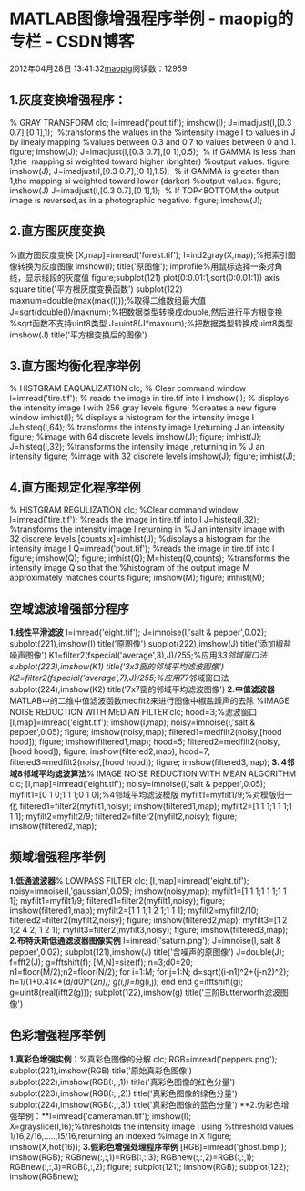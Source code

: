 # MATLAB图像增强程序举例 - maopig的专栏 - CSDN博客
2012年04月28日 13:41:32[maopig](https://me.csdn.net/maopig)阅读数：12959

## **1.灰度变换增强程序：**
% GRAY TRANSFORM
clc;
I=imread('pout.tif');
imshow(I);
J=imadjust(I,[0.3 0.7],[0 1],1);  %transforms the walues in the %intensity image I to values in J by linealy mapping %values between 0.3 and 0.7 to values between 0 and 1.
figure;
imshow(J);
J=imadjust(I,[0.3 0.7],[0 1],0.5);  % if GAMMA is less than 1,the  mapping si weighted toward higher (brighter)
%output values.
figure;
imshow(J);
J=imadjust(I,[0.3 0.7],[0 1],1.5);  % if GAMMA is greater than 1,the mapping si weighted toward lower (darker)
%output values.
figure;
imshow(J)
J=imadjust(I,[0.3 0.7],[0 1],1);  % If TOP<BOTTOM,the output image is reversed,as in a photographic negative.
figure;
imshow(J);
## 2.直方图灰度变换
%直方图灰度变换
[X,map]=imread('forest.tif');
I=ind2gray(X,map);%把索引图像转换为灰度图像
imshow(I);
title('原图像');
improfile%用鼠标选择一条对角线，显示线段的灰度值
figure;subplot(121)
plot(0:0.01:1,sqrt(0:0.01:1))
axis square
title('平方根灰度变换函数')
subplot(122)
maxnum=double(max(max(I)));%取得二维数组最大值
J=sqrt(double(I)/maxnum);%把数据类型转换成double,然后进行平方根变换
%sqrt函数不支持uint8类型
J=uint8(J*maxnum);%把数据类型转换成uint8类型
imshow(J)
title('平方根变换后的图像')
## 3.直方图均衡化程序举例
% HISTGRAM EAQUALIZATION
clc;
% Clear command window
I=imread('tire.tif');
% reads the image in tire.tif into I
imshow(I);
% displays the intensity image I with 256 gray levels
figure;
%creates a new figure window
imhist(I);
% displays a histogram for the intensity image I
J=histeq(I,64);
% transforms the intensity image I,returning J an intensity
figure;
%image with 64 discrete levels
imshow(J);
figure;
imhist(J);
J=histeq(I,32);
%transforms the intensity image ,returning in % J an intensity
figure;
%image with 32 discrete levels
imshow(J);
figure;
imhist(J);
## 4.直方图规定化程序举例
% HISTGRAM REGULIZATION
clc;
%Clear command window
I=imread('tire.tif');
%reads the image in tire.tif into I
J=histeq(I,32);
%transforms the intensity image I,returning in
%J an intensity image with 32 discrete levels
[counts,x]=imhist(J);
%displays a histogram for the intensity image I
Q=imread('pout.tif');
%reads the image in tire.tif into I
figure;
imshow(Q);
figure;
imhist(Q);
M=histeq(Q,counts);
%transforms the intensity image Q so that the
%histogram of the output image M approximately matches counts
figure;
imshow(M);
figure;
imhist(M);
## 空域滤波增强部分程序
**1.线性平滑滤波**
I=imread('eight.tif');
J=imnoise(I,'salt & pepper',0.02);
subplot(221),imshow(I)
title('原图像')
subplot(222),imshow(J)
title('添加椒盐噪声图像')
K1=filter2(fspecial('average',3),J)/255;%应用3*3邻域窗口法
subplot(223),imshow(K1)
title('3x3窗的邻域平均滤波图像')
K2=filter2(fspecial('average',7),J)/255;%应用7*7邻域窗口法
subplot(224),imshow(K2)
title('7x7窗的邻域平均滤波图像')
**2.中值滤波器**
MATLAB中的二维中值滤波函数medfit2来进行图像中椒盐躁声的去除
%IMAGE NOISE REDUCTION WITH MEDIAN FILTER
clc;
hood=3;%滤波窗口
[I,map]=imread('eight.tif');
imshow(I,map);
noisy=imnoise(I,'salt & pepper',0.05);
figure;
imshow(noisy,map);
filtered1=medfilt2(noisy,[hood hood]);
figure;
imshow(filtered1,map);
hood=5;
filtered2=medfilt2(noisy,[hood hood]);
figure;
imshow(filtered2,map);
hood=7;
filtered3=medfilt2(noisy,[hood hood]);
figure;
imshow(filtered3,map);
**3. 4邻域8邻域平均滤波算法**% IMAGE NOISE REDUCTION WITH MEAN ALGORITHM
clc;
[I,map]=imread('eight.tif');
noisy=imnoise(I,'salt & pepper',0.05);
myfilt1=[0 1 0;1 1 1;0 1 0];%4邻域平均滤波模版
myfilt1=myfilt1/9;%对模版归一化
filtered1=filter2(myfilt1,noisy);
imshow(filtered1,map);
myfilt2=[1 1 1;1 1 1;1 1 1];
myfilt2=myfilt2/9;
filtered2=filter2(myfilt2,noisy);
figure;
imshow(filtered2,map);
## 频域增强程序举例
**1.低通滤波器**% LOWPASS FILTER
clc;
[I,map]=imread('eight.tif');
noisy=imnoise(I,'gaussian',0.05);
imshow(noisy,map);
myfilt1=[1 1 1;1 1 1;1 1 1];
myfilt1=myfilt1/9;
filtered1=filter2(myfilt1,noisy);
figure;
imshow(filtered1,map);
myfilt2=[1 1 1;1 2 1;1 1 1];
myfilt2=myfilt2/10;
filtered2=filter2(myfilt2,noisy);
figure;
imshow(filtered2,map);
myfilt3=[1 2 1;2 4 2; 1 2 1];
myfilt3=filter2(myfilt3,noisy);
figure;
imshow(filtered3,map);
**2.布特沃斯低通滤波器图像实例**
I=imread('saturn.png');
J=imnoise(I,'salt & pepper',0.02);
subplot(121),imshow(J)
title('含噪声的原图像')
J=double(J);
f=fft2(J);
g=fftshift(f);
[M,N]=size(f);
n=3;d0=20;
n1=floor(M/2);n2=floor(N/2);
for i=1:M;
for j=1:N;
d=sqrt((i-n1)^2+(j-n2)^2);
h=1/(1+0.414*(d/d0)^(2*n));
g(i,j)=h*g(i,j);
end
end
g=ifftshift(g);
g=uint8(real(ifft2(g)));
subplot(122),imshow(g)
title('三阶Butterworth滤波图像')
## 色彩增强程序举例
**1.真彩色增强实例：**%真彩色图像的分解
clc;
RGB=imread('peppers.png');
subplot(221),imshow(RGB)
title('原始真彩色图像')
subplot(222),imshow(RGB(:,:,1))
title('真彩色图像的红色分量')
subplot(223),imshow(RGB(:,:,2))
title('真彩色图像的绿色分量')
subplot(224),imshow(RGB(:,:,3))
title('真彩色图像的蓝色分量')
**2.伪彩色增强举例：**I=imread('cameraman.tif');
imshow(I);
X=grayslice(I,16);%thresholds the intensity image I using
%threshold values 1/16,2/16,…..,15/16,returning an indexed %image in X
figure;
imshow(X,hot(16));
**3.假彩色增强处理程序举例**
[RGB]=imread('ghost.bmp');
imshow(RGB);
RGBnew(:,:,1)=RGB(:,:,3);
RGBnew(:,:,2)=RGB(:,:,1);
RGBnew(:,:,3)=RGB(:,:,2);
figure;
subplot(121);
imshow(RGB);
subplot(122);
imshow(RGBnew);

